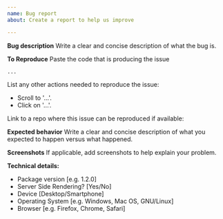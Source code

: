 ```yaml
---
name: Bug report
about: Create a report to help us improve

---
```


**Bug description**
Write a clear and concise description of what the bug is.

**To Reproduce**
Paste the code that is producing the issue
```
...
```

List any other actions needed to reproduce the issue:
- Scroll to '...'.
- Click on '...'.

Link to a repo where this issue can be reproduced if available:

**Expected behavior**
Write a clear and concise description of what you expected to happen versus what happened.

**Screenshots**
If applicable, add screenshots to help explain your problem.

**Technical details:**
- Package version [e.g. 1.2.0]
- Server Side Rendering? [Yes/No]
- Device [Desktop/Smartphone]
- Operating System [e.g. Windows, Mac OS, GNU/Linux]
- Browser [e.g. Firefox, Chrome, Safari]
